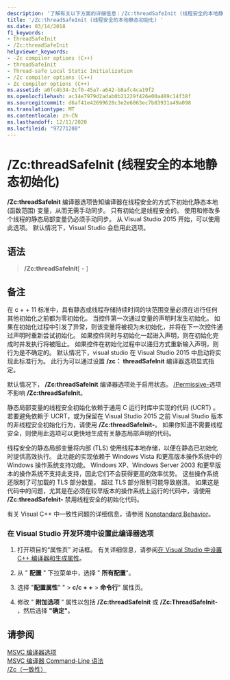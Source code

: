 ```yaml
---
description: '了解有关以下方面的详细信息：/Zc:threadSafeInit (线程安全的本地静态初始化) '
title: '/Zc:threadSafeInit (线程安全的本地静态初始化) '
ms.date: 03/14/2018
f1_keywords:
- threadSafeInit
- /Zc:threadSafeInit
helpviewer_keywords:
- -Zc compiler options (C++)
- threadSafeInit
- Thread-safe Local Static Initialization
- /Zc compiler options (C++)
- Zc compiler options (C++)
ms.assetid: a0fc4b34-2cf0-45a7-a642-b8afc4ca19f2
ms.openlocfilehash: ac14e7979d2adab0b21229f426e00a489c14f38f
ms.sourcegitcommit: d6af41e42699628c3e2e6063ec7b03931a49a098
ms.translationtype: MT
ms.contentlocale: zh-CN
ms.lasthandoff: 12/11/2020
ms.locfileid: "97271208"
---
```

# <a name="zcthreadsafeinit-thread-safe-local-static-initialization"></a>/Zc:threadSafeInit (线程安全的本地静态初始化) 

**/Zc:threadSafeInit** 编译器选项告知编译器在线程安全的方式下初始化静态本地 (函数范围) 变量，从而无需手动同步。 只有初始化是线程安全的。 使用和修改多个线程的静态局部变量仍必须手动同步。 从 Visual Studio 2015 开始，可以使用此选项。 默认情况下，Visual Studio 会启用此选项。

## <a name="syntax"></a>语法

> **/Zc:threadSafeInit**[ **-** ]

## <a name="remarks"></a>备注

在 c + + 11 标准中，具有静态或线程存储持续时间的块范围变量必须在进行任何其他初始化之前都为零初始化。 当控件第一次通过变量的声明时发生初始化。 如果在初始化过程中引发了异常，则该变量将被视为未初始化，并将在下一次控件通过声明时重新尝试初始化。 如果控件同时与初始化一起进入声明，则在初始化完成时并发执行将被阻止。 如果控件在初始化过程中以递归方式重新输入声明，则行为是不确定的。 默认情况下，visual studio 在 Visual Studio 2015 中启动将实现此标准行为。 此行为可以通过设置 **/zc： threadSafeInit** 编译器选项显式指定。

默认情况下， **/Zc:threadSafeInit** 编译器选项处于启用状态。 [/Permissive-](permissive-standards-conformance.md)选项不影响 **/Zc:threadSafeInit**。

静态局部变量的线程安全初始化依赖于通用 C 运行时库中实现的代码 (UCRT) 。 若要避免依赖于 UCRT，或为保留在 Visual Studio 2015 之前 Visual Studio 版本的非线程安全初始化行为，请使用 **/Zc:threadSafeInit-**。 如果你知道不需要线程安全，则使用此选项可以更快地生成有关静态局部声明的代码。

线程安全的静态局部变量将内部 (TLS) 使用线程本地存储，以便在静态已初始化时提供高效执行。 此功能的实现依赖于 Windows Vista 和更高版本操作系统中的 Windows 操作系统支持功能。 Windows XP、Windows Server 2003 和更早版本的操作系统不支持此支持，因此它们不会获得更高的效率优势。 这些操作系统还限制了可加载的 TLS 部分数量。 超过 TLS 部分限制可能导致崩溃。 如果这是代码中的问题，尤其是在必须在较早版本的操作系统上运行的代码中，请使用 **/Zc:threadSafeInit-** 禁用线程安全的初始化代码。

有关 Visual C++ 中一致性问题的详细信息，请参阅 [Nonstandard Behavior](../../cpp/nonstandard-behavior.md)。

### <a name="to-set-this-compiler-option-in-the-visual-studio-development-environment"></a>在 Visual Studio 开发环境中设置此编译器选项

1. 打开项目的“属性页”  对话框。 有关详细信息，请参阅[在 Visual Studio 中设置 C++ 编译器和生成属性](../working-with-project-properties.md)。

1. 从 " **配置** " 下拉菜单中，选择 " **所有配置**"。

1. 选择 "**配置属性**" "  >  **c/c + +**  >  **命令行**" 属性页。

1. 修改 " **附加选项** " 属性以包括 **/Zc:threadSafeInit** 或 **/Zc:ThreadSafeInit-** ，然后选择 **"确定"**。

## <a name="see-also"></a>请参阅

[MSVC 编译器选项](compiler-options.md)<br/>
[MSVC 编译器 Command-Line 语法](compiler-command-line-syntax.md)<br/>
[/Zc（一致性）](zc-conformance.md)<br/>

